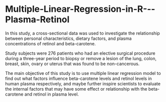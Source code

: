 # Multiple-Linear-Regression-in-R---Plasma-Retinol
In this study, a cross-sectional data was used to investigate the relationship between personal characteristics, dietary factors, and plasma concentrations of retinol and beta-carotene. 

Study subjects were 276 patients who had an elective surgical procedure during a three-year period to biopsy or remove a lesion of the lung, colon, breast, skin, ovary or uterus that was found to be non-cancerous.

The main objective of this study is to use multiple linear regression model to find out what factors influence beta-carotene levels and retinol levels in human plasma respectively, and maybe further inspire scientists to evaluate the internal factors that may have some effect or relationship with the beta-carotene and retinol in plasma level.
